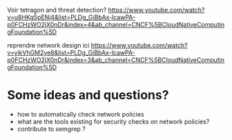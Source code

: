 Voir tetragon and threat detection? 
https://www.youtube.com/watch?v=u8HKg5pENj4&list=PLDg_GiBbAx-lcawPA-p0FCHzWO2jX0nDr&index=4&ab_channel=CNCF%5BCloudNativeComputingFoundation%5D

reprendre network design ici 
https://www.youtube.com/watch?v=yikVhGM2ye8&list=PLDg_GiBbAx-lcawPA-p0FCHzWO2jX0nDr&index=3&ab_channel=CNCF%5BCloudNativeComputingFoundation%5D

# Some ideas and questions?
* how to automatically check network policies
* what are the tools existing for security checks on network policies?
* contribute to semgrep ? 
